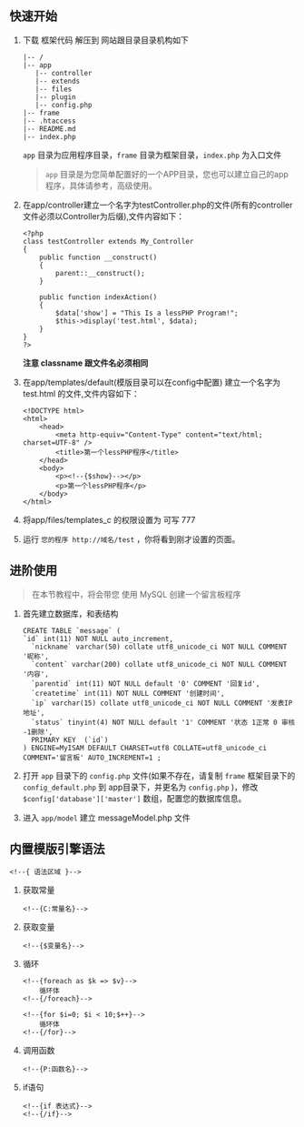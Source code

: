 快速开始
-------
1. 下载 框架代码 解压到 网站跟目录目录机构如下

	```
	|-- /
	|-- app
	   |-- controller
	   |-- extends
	   |-- files
	   |-- plugin
	   |-- config.php
	|-- frame
	|-- .htaccess
	|-- README.md
	|-- index.php
	```
	`app` 目录为应用程序目录，`frame` 目录为框架目录，`index.php` 为入口文件
	> `app` 目录是为您简单配置好的一个APP目录，您也可以建立自己的app程序，具体请参考，高级使用。

2. 在app/controller建立一个名字为testController.php的文件(所有的controller文件必须以Controller为后缀),文件内容如下：

	```
	<?php
	class testController extends My_Controller
	{
		public function __construct()
		{
			parent::__construct();
		}

		public function indexAction()
		{
			$data['show'] = "This Is a lessPHP Program!";
			$this->display('test.html', $data);
		}
	}
	?>
	```
	**注意 classname 跟文件名必须相同**

3. 在app/templates/default(模版目录可以在config中配置) 建立一个名字为 test.html 的文件,文件内容如下：
	```
	<!DOCTYPE html>
	<html>
		<head>
			<meta http-equiv="Content-Type" content="text/html; charset=UTF-8" />
			<title>第一个lessPHP程序</title>
		</head>
		<body>
			<p><!--{$show}--></p>
			<p>第一个lessPHP程序</p>
		</body>
	</html>
	```
4. 将app/files/templates_c 的权限设置为 可写 777
5. 运行 `您的程序 http://域名/test` ，你将看到刚才设置的页面。

进阶使用
-------
> 在本节教程中，将会带您 使用 MySQL 创建一个留言板程序

1. 首先建立数据库，和表结构
	```
	CREATE TABLE `message` (
  	`id` int(11) NOT NULL auto_increment,
	  `nickname` varchar(50) collate utf8_unicode_ci NOT NULL COMMENT '昵称',
	  `content` varchar(200) collate utf8_unicode_ci NOT NULL COMMENT '内容',
	  `parentid` int(11) NOT NULL default '0' COMMENT '回复id',
	  `createtime` int(11) NOT NULL COMMENT '创建时间',
	  `ip` varchar(15) collate utf8_unicode_ci NOT NULL COMMENT '发表IP地址',
	  `status` tinyint(4) NOT NULL default '1' COMMENT '状态 1正常 0 审核 -1删除',
	  PRIMARY KEY  (`id`)
	) ENGINE=MyISAM DEFAULT CHARSET=utf8 COLLATE=utf8_unicode_ci COMMENT='留言板' AUTO_INCREMENT=1 ;
	```
2. 打开 `app` 目录下的 `config.php` 文件(如果不存在，请复制 `frame` 框架目录下的`config_default.php` 到 app目录下，并更名为 `config.php` )，修改 `$config['database']['master']` 数组，配置您的数据库信息。

3. 进入 `app/model` 建立 messageModel.php 文件

内置模版引擎语法
-------

`<!--{ 语法区域 }-->`

1. 获取常量

	```
	<!--{C:常量名}-->
	```

2. 获取变量

	```
	<!--{$变量名}-->
	```

3. 循环

	```
	<!--{foreach as $k => $v}-->
		循环体
	<!--{/foreach}-->
	
	<!--{for $i=0; $i < 10;$++}-->
		循环体
	<!--{/for}-->
	```

4. 调用函数

	```
	<!--{P:函数名}-->
	```

5. if语句

	```
	<!--{if 表达式}-->
	<!--{/if}-->
	```


